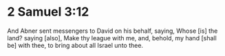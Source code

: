 # 2 Samuel 3:12

And Abner sent messengers to David on his behalf, saying, Whose [is] the land? saying [also], Make thy league with me, and, behold, my hand [shall be] with thee, to bring about all Israel unto thee.